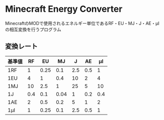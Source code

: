 # Minecraft Energy Converter

MinecraftのMODで使用されるエネルギー単位であるRF・EU・MJ・J・AE・μIの相互変換を行うプログラム

## 変換レート

|基準値|RF|EU|MJ|J|AE|μI|
|-----|--|--|--|-|--|--|
|1RF|1|0.25|0.1|2.5|0.5|1|
|1EU|4|1|0.4|10|2|4|
|1MJ|10|2.5|1|25|5|10|
|1J|0.4|0.1|0.04|1|0.2|0.4|
|1AE|2|0.5|0.2|5|1|2|
|1μI|1|0.25|0.1|2.5|0.5|1|
